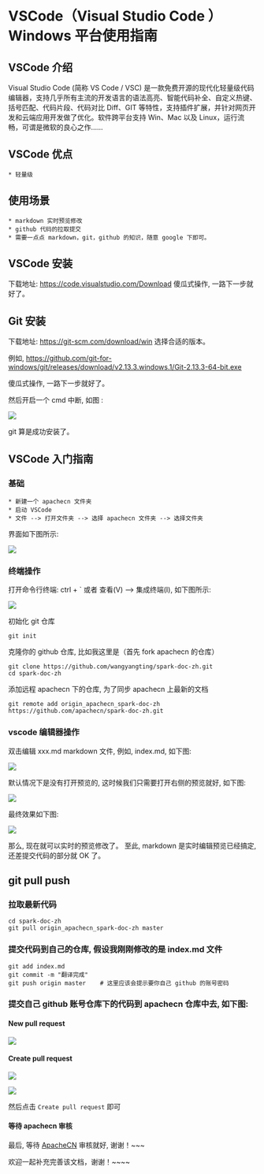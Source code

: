 # VSCode（Visual Studio Code ）Windows 平台使用指南

## VSCode 介绍
Visual Studio Code (简称 VS Code / VSC) 是一款免费开源的现代化轻量级代码编辑器，支持几乎所有主流的开发语言的语法高亮、智能代码补全、自定义热键、括号匹配、代码片段、代码对比 Diff、GIT 等特性，支持插件扩展，并针对网页开发和云端应用开发做了优化。软件跨平台支持 Win、Mac 以及 Linux，运行流畅，可谓是微软的良心之作……
    

## VSCode 优点
    * 轻量级

## 使用场景
    * markdown 实时预览修改
    * github 代码的拉取提交
    * 需要一点点 markdown，git，github 的知识，随意 google 下即可。

## VSCode 安装
下载地址: <https://code.visualstudio.com/Download>
傻瓜式操作, 一路下一步就好了。

## Git 安装
下载地址: <https://git-scm.com/download/win> 选择合适的版本。

例如, <https://github.com/git-for-windows/git/releases/download/v2.13.3.windows.1/Git-2.13.3-64-bit.exe>

傻瓜式操作, 一路下一步就好了。

然后开启一个 cmd 中断, 如图 : 

![](img/git-cmd-1.png)

git 算是成功安装了。

## VSCode 入门指南
### 基础
    * 新建一个 apachecn 文件夹
    * 启动 VSCode
    * 文件 --> 打开文件夹 --> 选择 apachecn 文件夹 --> 选择文件夹
界面如下图所示:

![](img/vscode-usage-1.png)

### 终端操作
打开命令行终端: ctrl + ` 或者 查看(V) --> 集成终端(I), 如下图所示: 

![](img/vscode-console-usage-1.png)

初始化 git 仓库

    git init

克隆你的 github 仓库, 比如我这里是（首先 fork apachecn 的仓库）

    git clone https://github.com/wangyangting/spark-doc-zh.git
    cd spark-doc-zh

添加远程 apachecn 下的仓库, 为了同步 apachecn 上最新的文档

    git remote add origin_apachecn_spark-doc-zh https://github.com/apachecn/spark-doc-zh.git

### vscode 编辑器操作
双击编辑 xxx.md markdown 文件, 例如, index.md, 如下图:

![](img/vscode-editor-usage-1.png)

默认情况下是没有打开预览的, 这时候我们只需要打开右侧的预览就好, 如下图:

![](img/vscode-editor-preview-usage-1.png)

最终效果如下图: 

![](img/vscode-editor-markdown-preview-usage-1.png)

那么, 现在就可以实时的预览修改了。
至此, markdown 是实时编辑预览已经搞定, 还差提交代码的部分就 OK 了。

## git pull push 
### 拉取最新代码
    cd spark-doc-zh
    git pull origin_apachecn_spark-doc-zh master

### 提交代码到自己的仓库, 假设我刚刚修改的是 index.md 文件
    git add index.md
    git commit -m "翻译完成"
    git push origin master    # 这里应该会提示要你自己 github 的账号密码

### 提交自己 github 账号仓库下的代码到 apachecn 仓库中去, 如下图: 

#### New pull request

![](img/github-spark-zh-cn-new-pull-request-1.png)

#### Create pull request

![](img/github-spark-zh-cn-new-pull-request-2.png)

![](img/github-spark-zh-cn-new-pull-request-3.png)  

然后点击 `Create pull request` 即可

#### 等待 apachecn 审核
最后, 等待 [ApacheCN](https://github.com/apachecn) 审核就好, 谢谢！~~~

欢迎一起补充完善该文档，谢谢！~~~~
